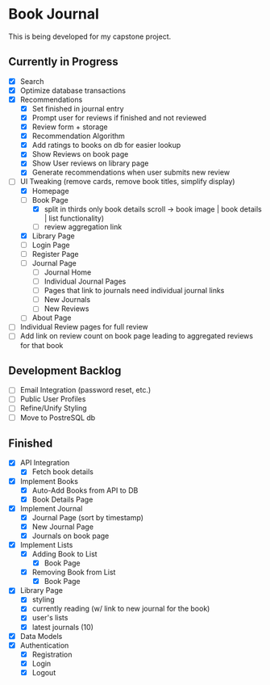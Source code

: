 # Book Journal

This is being developed for my capstone project.

## Currently in Progress

- [X] Search
- [X] Optimize database transactions
- [X] Recommendations
  - [X] Set finished in journal entry
  - [X] Prompt user for reviews if finished and not reviewed
  - [X] Review form + storage
  - [X] Recommendation Algorithm
  - [X] Add ratings to books on db for easier lookup
  - [X] Show Reviews on book page
  - [X] Show User reviews on library page
  - [X] Generate recommendations when user submits new review

- [ ] UI Tweaking (remove cards, remove book titles, simplify display)
  - [X] Homepage
  - [ ] Book Page
    - [X] split in thirds only book details scroll -> book image | book details | list functionality)
    - [ ] review aggregation link
  - [X] Library Page
  - [ ] Login Page
  - [ ] Register Page
  - [ ] Journal Page
    - [ ] Journal Home
    - [ ] Individual Journal Pages
    - [ ] Pages that link to journals need individual journal links
    - [ ] New Journals
    - [ ] New Reviews
  - [ ] About Page

- [ ] Individual Review pages for full review
- [ ] Add link on review count on book page leading to aggregated reviews for that book

## Development Backlog

- [ ] Email Integration (password reset, etc.)
- [ ] Public User Profiles
- [ ] Refine/Unify Styling
- [ ] Move to PostreSQL db

## Finished

- [X] API Integration
  - [X] Fetch book details
- [X] Implement Books
  - [X] Auto-Add Books from API to DB
  - [X] Book Details Page
- [X] Implement Journal
  - [X] Journal Page (sort by timestamp)
  - [X] New Journal Page
  - [X] Journals on book page
- [X] Implement Lists
  - [X] Adding Book to List
    - [X] Book Page
  - [X] Removing Book from List
    - [X] Book Page
- [X] Library Page
  - [X] styling
  - [X] currently reading (w/ link to new journal for the book)
  - [X] user's lists
  - [X] latest journals (10)

- [X] Data Models
- [X] Authentication
  - [X] Registration
  - [X] Login
  - [X] Logout
